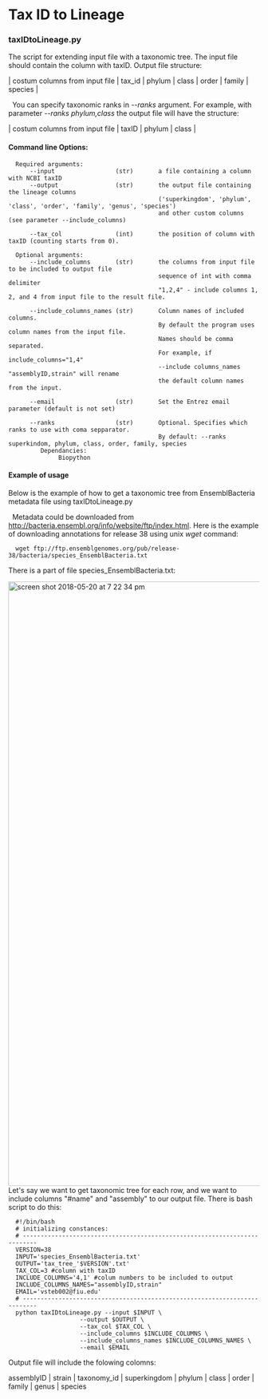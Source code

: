 # Tax ID to Lineage
   ### taxIDtoLineage.py
   The script for extending input file with a taxonomic tree. The input file should contain the column with taxID. Output file structure:

   | costum columns from input file | tax_id | phylum | class | order | family | species |

   You can specify taxonomic ranks in *--ranks* argument. For example, with parameter *--ranks phylum,class* the output file will have the structure:

   | costum columns from input file | taxID | phylum | class |

   #### Command line Options:

      Required arguments:
          --input                 (str)       a file containing a column with NCBI taxID
          --output                (str)       the output file containing the lineage columns
                                              ('superkingdom', 'phylum', 'class', 'order', 'family', 'genus', 'species')
                                              and other custom columns (see parameter --include_columns)

          --tax_col               (int)       the position of column with taxID (counting starts from 0).

      Optional arguments:
          --include_columns       (str)       the columns from input file to be included to output file
                                              sequence of int with comma delimiter
                                              "1,2,4" - include columns 1, 2, and 4 from input file to the result file.

          --include_columns_names (str)       Column names of included columns.
                                              By default the program uses column names from the input file.
                                              Names should be comma separated.
                                              For example, if include_columns="1,4"
                                              --include columns_names "assemblyID,strain" will rename
                                              the default column names from the input.

          --email                 (str)       Set the Entrez email parameter (default is not set)

          --ranks                 (str)       Optional. Specifies which ranks to use with coma sepparator.
                                              By default: --ranks superkindom, phylum, class, order, family, species
             Dependancies:
                  Biopython

#### Example of usage
   Below is the example of how to get a taxonomic tree from EnsemblBacteria metadata file using taxIDtoLineage.py

   Metadata could be downloaded from http://bacteria.ensembl.org/info/website/ftp/index.html. Here is the example of downloading annotations for release 38 using unix <i>wget</i> command:

      wget ftp://ftp.ensemblgenomes.org/pub/release-38/bacteria/species_EnsemblBacteria.txt

  There is a part of file species_EnsemblBacteria.txt:

  <img width="1211" alt="screen shot 2018-05-20 at 7 22 34 pm" src="https://user-images.githubusercontent.com/29647319/40284938-dcf0b14a-5c63-11e8-94c6-22a8259cd048.png">
  Let's say we want to get taxonomic tree for each row, and we want to include columns "#name" and "assembly" to our output file. There is bash script to do this:

      #!/bin/bash
      # initializing constances:
      # --------------------------------------------------------------------------
      VERSION=38
      INPUT='species_EnsemblBacteria.txt'
      OUTPUT='tax_tree_'$VERSION'.txt'
      TAX_COL=3 #column with taxID
      INCLUDE_COLUMNS='4,1' #colum numbers to be included to output
      INCLUDE_COLUMNS_NAMES="assemblyID,strain"
      EMAIL='vsteb002@fiu.edu'
      # --------------------------------------------------------------------------
      python taxIDtoLineage.py --input $INPUT \
						--output $OUTPUT \
						--tax_col $TAX_COL \
						--include_columns $INCLUDE_COLUMNS \
						--include_columns_names $INCLUDE_COLUMNS_NAMES \
						--email $EMAIL


 Output file will include the folowing colomns:

assemblyID    | strain |	taxonomy_id |	superkingdom |	phylum |	class |	order |	family |	genus |	species

